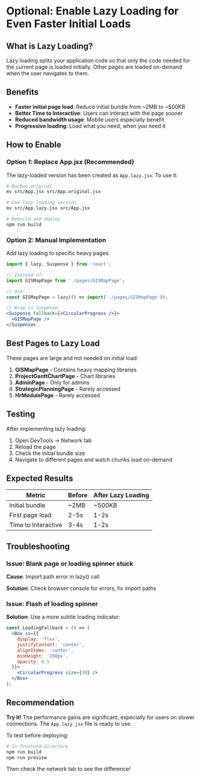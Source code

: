 # Optional: Enable Lazy Loading for Even Faster Initial Loads

## What is Lazy Loading?

Lazy loading splits your application code so that only the code needed for the current page is loaded initially. Other pages are loaded on-demand when the user navigates to them.

## Benefits

- **Faster initial page load**: Reduce initial bundle from ~2MB to ~500KB
- **Better Time to Interactive**: Users can interact with the page sooner
- **Reduced bandwidth usage**: Mobile users especially benefit
- **Progressive loading**: Load what you need, when you need it

## How to Enable

### Option 1: Replace App.jsx (Recommended)

The lazy-loaded version has been created as `App.lazy.jsx`. To use it:

```bash
# Backup original
mv src/App.jsx src/App.original.jsx

# Use lazy loading version
mv src/App.lazy.jsx src/App.jsx

# Rebuild and deploy
npm run build
```

### Option 2: Manual Implementation

Add lazy loading to specific heavy pages:

```jsx
import { lazy, Suspense } from 'react';

// Instead of:
import GISMapPage from './pages/GISMapPage';

// Use:
const GISMapPage = lazy(() => import('./pages/GISMapPage'));

// Wrap in Suspense:
<Suspense fallback={<CircularProgress />}>
  <GISMapPage />
</Suspense>
```

## Best Pages to Lazy Load

These pages are large and not needed on initial load:

1. **GISMapPage** - Contains heavy mapping libraries
2. **ProjectGanttChartPage** - Chart libraries
3. **AdminPage** - Only for admins
4. **StrategicPlanningPage** - Rarely accessed
5. **HrModulePage** - Rarely accessed

## Testing

After implementing lazy loading:

1. Open DevTools → Network tab
2. Reload the page
3. Check the initial bundle size
4. Navigate to different pages and watch chunks load on-demand

## Expected Results

| Metric | Before | After Lazy Loading |
|--------|--------|-------------------|
| Initial bundle | ~2MB | ~500KB |
| First page load | 2-5s | 1-2s |
| Time to Interactive | 3-4s | 1-2s |

## Troubleshooting

### Issue: Blank page or loading spinner stuck

**Cause**: Import path error in lazy() call

**Solution**: Check browser console for errors, fix import paths

### Issue: Flash of loading spinner

**Solution**: Use a more subtle loading indicator:

```jsx
const LoadingFallback = () => (
  <Box sx={{ 
    display: 'flex', 
    justifyContent: 'center', 
    alignItems: 'center', 
    minHeight: '200px',
    opacity: 0.5 
  }}>
    <CircularProgress size={30} />
  </Box>
);
```

## Recommendation

**Try it!** The performance gains are significant, especially for users on slower connections. The `App.lazy.jsx` file is ready to use.

To test before deploying:

```bash
# In frontend directory
npm run build
npm run preview
```

Then check the network tab to see the difference!


